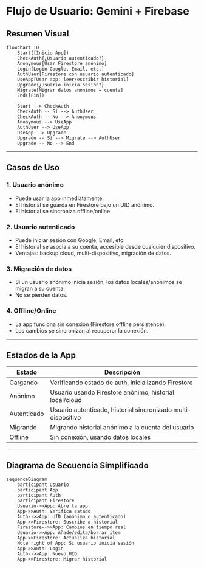 # Flujo de Usuario: Gemini + Firebase

## Resumen Visual

```mermaid
flowchart TD
    Start([Inicio App])
    CheckAuth{¿Usuario autenticado?}
    Anonymous[Usar Firestore anónimo]
    Login[Login Google, Email, etc.]
    AuthUser[Firestore con usuario autenticado]
    UseApp[Usar app: leer/escribir historial]
    Upgrade{¿Usuario inicia sesión?}
    Migrate[Migrar datos anónimos → cuenta]
    End([Fin])

    Start --> CheckAuth
    CheckAuth -- Sí --> AuthUser
    CheckAuth -- No --> Anonymous
    Anonymous --> UseApp
    AuthUser --> UseApp
    UseApp --> Upgrade
    Upgrade -- Sí --> Migrate --> AuthUser
    Upgrade -- No --> End
```

---

## Casos de Uso

### 1. Usuario anónimo
- Puede usar la app inmediatamente.
- El historial se guarda en Firestore bajo un UID anónimo.
- El historial se sincroniza offline/online.

### 2. Usuario autenticado
- Puede iniciar sesión con Google, Email, etc.
- El historial se asocia a su cuenta, accesible desde cualquier dispositivo.
- Ventajas: backup cloud, multi-dispositivo, migración de datos.

### 3. Migración de datos
- Si un usuario anónimo inicia sesión, los datos locales/anónimos se migran a su cuenta.
- No se pierden datos.

### 4. Offline/Online
- La app funciona sin conexión (Firestore offline persistence).
- Los cambios se sincronizan al recuperar la conexión.

---

## Estados de la App

| Estado                | Descripción                                                  |
|-----------------------|-------------------------------------------------------------|
| Cargando              | Verificando estado de auth, inicializando Firestore          |
| Anónimo               | Usuario usando Firestore anónimo, historial local/cloud      |
| Autenticado           | Usuario autenticado, historial sincronizado multi-dispositivo|
| Migrando              | Migrando historial anónimo a la cuenta del usuario           |
| Offline               | Sin conexión, usando datos locales                           |

---

## Diagrama de Secuencia Simplificado

```mermaid
sequenceDiagram
    participant Usuario
    participant App
    participant Auth
    participant Firestore
    Usuario->>App: Abre la app
    App->>Auth: Verifica estado
    Auth-->>App: UID (anónimo o autenticado)
    App->>Firestore: Suscribe a historial
    Firestore-->>App: Cambios en tiempo real
    Usuario->>App: Añade/edita/borrar item
    App->>Firestore: Actualiza historial
    Note right of App: Si usuario inicia sesión
    App->>Auth: Login
    Auth-->>App: Nuevo UID
    App->>Firestore: Migrar historial
```
